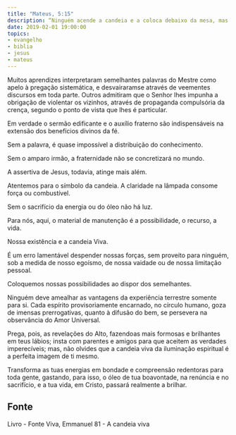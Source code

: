```yaml
---
title: "Mateus, 5:15"
description: “Ninguém acende a candeia e a coloca debaixo da mesa, mas no velador, e assim alumia a todos os que estão na casa.” J esus
date: 2019-02-01 19:00:00
topics: 
- evangelho
- biblia
- jesus
- mateus
---
```


Muitos aprendizes interpretaram semelhantes palavras do Mestre como
apelo à pregação sistemática, e desvairaram­se através de veementes discursos em
toda parte. Outros admitiram que o Senhor lhes impunha a obrigação de violentar os
vizinhos, através de propaganda compulsória da crença, segundo o ponto de vista
que lhes é particular.

Em verdade o sermão edificante e o auxílio fraterno são indispensáveis na
extensão dos benefícios divinos da fé.

Sem a palavra, é quase impossível a distribuição do conhecimento.

Sem o amparo irmão, a fraternidade não se concretizará no mundo.

A assertiva de Jesus, todavia, atinge mais além.

Atentemos para o símbolo da candeia. A claridade na lâmpada consome
força ou combustível.

Sem o sacrifício da energia ou do óleo não há luz.

Para nós, aqui, o material de manutenção é a possibilidade, o recurso, a
vida.

Nossa existência e a candeia Viva.

É um erro lamentável despender nossas forças, sem proveito para ninguém,
sob a medida de nosso egoísmo, de nossa vaidade ou de nossa limitação pessoal.

Coloquemos nossas possibilidades ao dispor dos semelhantes.

Ninguém deve amealhar as vantagens da experiência terrestre somente para
si. Cada espírito provisoriamente encarnado, no círculo humano, goza de imensas
prerrogativas, quanto à difusão do bem, se persevera na observância do Amor
Universal.

Prega, pois, as revelações do Alto, fazendo­as mais formosas e brilhantes
em teus lábios; insta com parentes e amigos para que aceitem as verdades
imperecíveis; mas, não olvides que a candeia viva da iluminação espiritual é a
perfeita imagem de ti mesmo.

Transforma as tuas energias em bondade e compreensão redentoras para
toda gente, gastando, para isso, o óleo de tua boa­vontade, na renúncia e no
sacrifício, e a tua vida, em Cristo, passará realmente a brilhar.


## Fonte
Livro - Fonte Viva, Emmanuel
81 - A candeia viva
